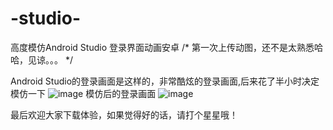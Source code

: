 # -studio-
高度模仿Android Studio 登录界面动画安卓
/*
第一次上传动图，还不是太熟悉哈哈，见谅。。。
*/

Android Studio的登录画面是这样的，非常酷炫的登录画面,后来花了半小时决定模仿一下
![image](https://raw.githubusercontent.com/fan-xiang/-studio-/master/%E6%A8%A1%E4%BB%BF%E5%AE%89%E5%8D%93studio%E7%99%BB%E5%BD%95%E5%8A%A8%E7%94%BB/text-field.gif)
模仿后的登录画面
![image](https://raw.githubusercontent.com/fan-xiang/-studio-/master/%E6%A8%A1%E4%BB%BF%E5%AE%89%E5%8D%93studio%E7%99%BB%E5%BD%95%E5%8A%A8%E7%94%BB/%E5%8A%A8%E5%9B%BE2.gif)

最后欢迎大家下载体验，如果觉得好的话，请打个星星哦！
